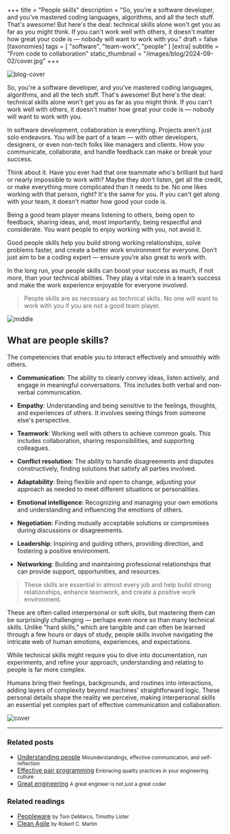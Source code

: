 +++
title = "People skills"
description = "So, you're a software developer, and you've mastered coding languages, algorithms, and all the tech stuff. That's awesome! But here's the deal: technical skills alone won't get you as far as you might think. If you can't work well with others, it doesn't matter how great your code is — nobody will want to work with you."
draft = false
[taxonomies]
tags = [ "software", "team-work", "people" ]
[extra]
subtitle = "From code to collaboration"
static_thumbnail = "/images/blog/2024-09-02/cover.jpg"
+++

![blog-cover](/images/blog/2024-09-02/cover.jpg)

So, you're a software developer, and you've mastered coding languages, algorithms, and all the tech stuff. That's awesome! But here's the deal: technical skills alone won't get you as far as you might think. If you can't work well with others, it doesn't matter how great your code is — nobody will want to work with you.

<!-- more -->

In software development, collaboration is everything. Projects aren't just solo endeavors. You will be part of a team — with other developers, designers, or even non-tech folks like managers and clients. How you communicate, collaborate, and handle feedback can make or break your success.

Think about it. Have you ever had that one teammate who's brilliant but hard or nearly impossible to work with? Maybe they don't listen, get all the credit, or make everything more complicated than it needs to be. No one likes working with that person, right? It's the same for you. If you can't get along with your team, it doesn't matter how good your code is.

Being a good team player means listening to others, being open to feedback, sharing ideas, and, most importantly, being respectful and considerate. You want people to enjoy working with you, not avoid it.

Good people skills help you build strong working relationships, solve problems faster, and create a better work environment for everyone. Don’t just aim to be a coding expert — ensure you’re also great to work with.

In the long run, your people skills can boost your success as much, if not more, than your technical abilities. They play a vital role in a team’s success and make the work experience enjoyable for everyone involved.

> People skills are as necessary as technical skills. No one will want to work with you if you are not a good team player.

![middle](/images/blog/2024-09-02/middle.jpg)

## What are people skills?

The competencies that enable you to interact effectively and smoothly with others.

- **Communication**: The ability to clearly convey ideas, listen actively, and engage in meaningful conversations. This includes both verbal and non-verbal communication.

- **Empathy**: Understanding and being sensitive to the feelings, thoughts, and experiences of others. It involves seeing things from someone else's perspective.

- **Teamwork**: Working well with others to achieve common goals. This includes collaboration, sharing responsibilities, and supporting colleagues.

- **Conflict resolution**: The ability to handle disagreements and disputes constructively, finding solutions that satisfy all parties involved.

- **Adaptability**: Being flexible and open to change, adjusting your approach as needed to meet different situations or personalities.

- **Emotional intelligence**: Recognizing and managing your own emotions and understanding and influencing the emotions of others.

- **Negotiation**: Finding mutually acceptable solutions or compromises during discussions or disagreements.

- **Leadership**: Inspiring and guiding others, providing direction, and fostering a positive environment.

- **Networking**: Building and maintaining professional relationships that can provide support, opportunities, and resources.

> These skills are essential in almost every job and help build strong relationships, enhance teamwork, and create a positive work environment.

These are often called interpersonal or soft skills, but mastering them can be surprisingly challenging — perhaps even more so than many technical skills. Unlike "hard skills," which are tangible and can often be learned through a few hours or days of study, people skills involve navigating the intricate web of human emotions, experiences, and expectations.

While technical skills might require you to dive into documentation, run experiments, and refine your approach, understanding and relating to people is far more complex. 

Humans bring their feelings, backgrounds, and routines into interactions, adding layers of complexity beyond machines' straightforward logic. These personal details shape the reality we perceive, making interpersonal skills an essential yet complex part of effective communication and collaboration.

![cover](/images/blog/2024-09-02/footer.jpg)

---

### Related posts

- [Understanding people](/blog/understanding-people) <small>Misunderstandings, effective communication, and self-reflection</small>
- [Effective pair programming](/blog/effective-pair-programming/) <small>Embracing quality practices in your engineering culture</small>
- [Great engineering](/blog/great-engineering/) <small>A great engineer is not just a great coder</small>

### Related readings

- [Peopleware](/readings/peopleware) <small>by Tom DeMarco, Timothy Lister</small>
- [Clean Agile](/readings/clean-agile/) <small>by Robert C. Martin</small>

